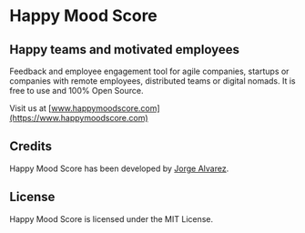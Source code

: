 # Happy Mood Score

## Happy teams and motivated employees

Feedback and employee engagement tool for agile companies, startups or companies with remote employees, distributed teams or digital nomads. It is free to use and 100% Open Source.

Visit us at [www.happymoodscore.com](https://www.happymoodscore.com)

## Credits

Happy Mood Score has been developed by [Jorge Alvarez](https://www.alvareznavarro.es).

## License

Happy Mood Score is licensed under the MIT License.
